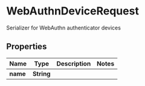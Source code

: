 

# WebAuthnDeviceRequest

Serializer for WebAuthn authenticator devices

## Properties

| Name | Type | Description | Notes |
|------------ | ------------- | ------------- | -------------|
|**name** | **String** |  |  |



